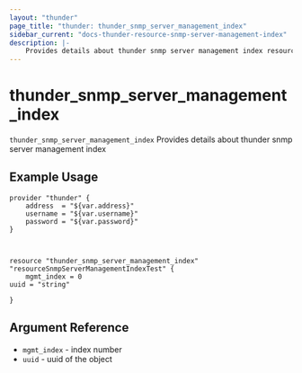 ```yaml
---
layout: "thunder"
page_title: "thunder: thunder_snmp_server_management_index"
sidebar_current: "docs-thunder-resource-snmp-server-management-index"
description: |-
	Provides details about thunder snmp server management index resource for A10
---
```


# thunder\_snmp\_server\_management\_index

`thunder_snmp_server_management_index` Provides details about thunder snmp server management index
## Example Usage


```hcl
provider "thunder" {
    address  = "${var.address}"
    username = "${var.username}"  
    password = "${var.password}"
}



resource "thunder_snmp_server_management_index" "resourceSnmpServerManagementIndexTest" {
	mgmt_index = 0
uuid = "string"
 
}

```

## Argument Reference

* `mgmt_index` - index number
* `uuid` - uuid of the object

